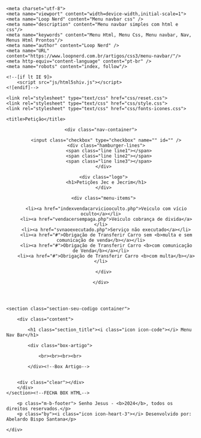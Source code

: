 <!DOCTYPE html>
<html lang="pt-br">

 <head>
	
	<meta charset="utf-8">
    <meta name="viewport" content="width=device-width,initial-scale=1">
    <meta name="Loop Nerd" content="Menu navbar css" />
    <meta name="description" content="Menu navbar simples com html e css"/>
    <meta name="keywords" content="Menu Html, Menu Css, Menu navbar, Nav, Menus Html Prontos"/>
    <meta name="author" content="Loop Nerd" />
    <meta name="URL" content="https://www.loopnerd.com.br/artigos/css3/menu-navbar/"/>
    <meta http-equiv="content-language" content="pt-br" />
    <meta name="robots" content="index, follow"/>
    
    <!--[if lt IE 9]>
        <script src="js/html5shiv.js"></script>
    <![endif]-->       

	<link rel="stylesheet" type="text/css" href="css/reset.css">
	<link rel="stylesheet" type="text/css" href="css/style.css">
    <link rel="stylesheet" type="text/css" href="css/fonts-icones.css">
   
	<title>Petição</title>

 </head>

<body>

<!--Menu Nav Bar-->

<header class="header-nav">

  <div class="navbar">
    
    <div class="nav-container">
    
        <input class="checkbox" type="checkbox" name="" id="" />
        <div class="hamburger-lines">
          <span class="line line1"></span>
          <span class="line line2"></span>
          <span class="line line3"></span>
        </div>  
    
      <div class="logo">
        <h1>Petições Jec e Jecrim</h1>
      </div>
    
      <div class="menu-items">
        
        <li><a href="indexvendacarviciooculto.php">Veiculo com vício oculto</a></li>
        <li><a href="vendacersempaga.php">Veiculo cobrança de divida</a></li>
        <li><a href="svnaoexecutado.php">Serviço não executado</a></li>
        <li><a href="#">Obrigação de Transferir Carro sem <b>multa e sem comunicação de venda</b></a></li>
        <li><a href="#">Obrigação de Transferir Carro <b>com comunicação de Venda</b></a></li>
        <li><a href="#">Obrigação de Transferir Carro <b>com multa</b></a></li>
      
      </div>
    
    </div>

  </div><!--navbar-->

</header>

<!--Menu Nav Bar-->

<main class="main_content container">
        
    <section class="section-seu-codigo container">
        
        <div class="content">
            
            <h1 class="section_title"><i class="icon icon-code"></i> Menu Nav Bar</h1>
            
            <div class="box-artigo">
                
                <br><br><br><br>

            </div><!--Box Artigo-->


        <div class="clear"></div>
        </div>
    </section><!--FECHA BOX HTML-->


</main>

<footer class="main_footer container">
    <div class="main_footer_copy">

        <p class="m-b-footer"> Senho Jesus - <b>2024</b>, todos os direitos reservados.</p> 
        <p class="by"><i class="icon icon-heart-3"></i> Desenvolvido por: Abelardo Bispo Santana</p>
    
    </div>
</footer>

<script src="js/jquery.js"></script>
<script src="js/script.js"></script>
</body>
</html>
